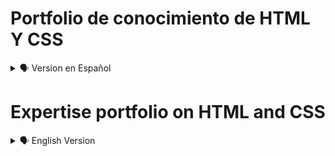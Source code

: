# Portfolio de conocimiento de HTML Y CSS

<details>
    <summary>🗣️ Version en Español</summary>

<details>
    <summary>🖥️ Diseño Web</summary>

![](https://github.com/diegudeveloper/Projects_html_css/blob/gh-pages/Assets/PC.png)

</details>


## Welcome! 👋

Gracias por tomarte el tiempo para observar, analizar y sobre todo realizar críticas constructivas.

[Portafolio HTML y CSS](https://diegudeveloper.github.io/Projects_html_css/) es el resultado de mis habilidades adquiridas en los diferentes cursos tomados en distintas plataformas online, por ende, me considero una persona autodidacta y con muchas ganas de aprender y de convertirme en un gran Fronted Developer. 

Tus comentarios, observaciones y críticas me ayudaran a afianzar mis conocimientos y a su vez obtener buenas bases para futuros proyectos con HTML y CSS.

**Toma en cuenta que estos son mis primeros proyectos después de realizar una serie de cursos y no tengo la experiencia que se amerita para tener unas buenas prácticas, por tal motivo, seguro encontraras algunos errores de códigos que seguramente pueden ser mejorados.**

## El Portafolio. 🗂️

El Portafolio consta de 14 proyectos, en ellos solo se utiliza Html y Css puro.

Todos los proyectos se comenzaron a elaborar después de realizar 4 cursos de Html Y Css (Introducción a la Web). Algunos de estos cursos fueron tomado de plataformas como: Youtube, Platzi, Edteam y Código facilito. 

## ¿Como Puedes Ayudarme? 🙋‍♂️

En cada uno de los proyectos podrás ver los enlaces tanto del Github Page como del Archivo Readme. Desde ahí podrás realizar todas las críticas necesarias para poder mejorar tanto el proyecto como mis habilidades y conocimientos para las buenas prácticas.

## Tus Criticas Constructivas ✍️

No dudes en mencionar como puedo mejorar mis estructuras con html y sobre todo mi diseño con Css.

Debes recordar que soy un aprendiz junior y que no poseo experiencia alguna, sin embargo, estoy abierto a toda clase de mejora y sobre todo de aprendizaje.



## Implementando mi Proyecto 📥📤

Te comento que mi portafolio esta alojado en:

- [Github Pages] (https://diegudeveloper.github.io/Projects_html_css/)

- [Github Readme] (https://github.com/diegudeveloper/Projects_html_css)

Y mis Proyectos en:

- [Replit] (https://replit.com/repls)

## Proyectos 🗃️

- Proyecto01 Web Curso
<details>
    <summary>🖥 Desktop version</summary>

![](https://github.com/diegudeveloper/Projects_html_css/blob/gh-pages/Proyectos/Proyecto1desktop.png)

</details>

<details>
    <summary>📱 Mobile version</summary>
            
![](https://github.com/diegudeveloper/Projects_html_css/blob/gh-pages/Proyectos/Proyecto1movil.jpg)

</details>

- Proyecto02 Web Restaurant

<details>
    <summary>🖥 Desktop version</summary>

![](https://github.com/diegudeveloper/Projects_html_css/blob/gh-pages/Proyectos/Proyecto2desktop.png)

</details>

<details>
    <summary>📱 Mobile version</summary>
            
![](https://github.com/diegudeveloper/Projects_html_css/blob/gh-pages/Proyectos/Proyecto2movil.png)

</details>

- Proyecto03 Web Headphones

<details>
    <summary>🖥 Desktop version</summary>

![](https://github.com/diegudeveloper/Projects_html_css/blob/gh-pages/Proyectos/Proyecto3desktop.png)

</details>

<details>
    <summary>📱 Mobile version</summary>
            
![](https://github.com/diegudeveloper/Projects_html_css/blob/gh-pages/Proyectos/Proyecto3movil.png)

</details>

- Proyecto04 Web Minimalista

<details>
    <summary>🖥 Desktop version</summary>

![](https://github.com/diegudeveloper/Projects_html_css/blob/gh-pages/Proyectos/Proyecto4desktop.png)

</details>

<details>
    <summary>📱 Mobile version</summary>
            
![](https://github.com/diegudeveloper/Projects_html_css/blob/gh-pages/Proyectos/Proyecto4movil.png)

</details>

- Proyecto05 Web Digital Marketink

<details>
    <summary>🖥 Desktop version</summary>

![](https://github.com/diegudeveloper/Projects_html_css/blob/gh-pages/Proyectos/Proyecto5desktop.png)

</details>

<details>
    <summary>📱 Mobile version</summary>
            
![](https://github.com/diegudeveloper/Projects_html_css/blob/gh-pages/Proyectos/Proyecto5movil.png)

</details>

- Proyecto06 Web Genesis

<details>
    <summary>🖥 Desktop version</summary>

![](https://github.com/diegudeveloper/Projects_html_css/blob/gh-pages/Proyectos/Proyecto6desktop.png)

</details>

<details>
    <summary>📱 Mobile version</summary>
            
![](https://github.com/diegudeveloper/Projects_html_css/blob/gh-pages/Proyectos/Proyecto6movil.png)

</details>

- Proyecto07 Landing Pages

<details>
    <summary>🖥 Desktop version</summary>

![](https://github.com/diegudeveloper/Projects_html_css/blob/gh-pages/Proyectos/Proyecto7desktop.png)

</details>

<details>
    <summary>📱 Mobile version</summary>
            
![](https://github.com/diegudeveloper/Projects_html_css/blob/gh-pages/Proyectos/Proyecto7movil.png)

</details>

- Proyecto08 Grid

<details>
    <summary>🖥 Desktop version</summary>

![](https://github.com/diegudeveloper/Projects_html_css/blob/gh-pages/Proyectos/Proyecto8desktop.png)

</details>

<details>
    <summary>📱 Mobile version</summary>
            
![](https://github.com/diegudeveloper/Projects_html_css/blob/gh-pages/Proyectos/Proyecto8movil.png)

</details>

- Proyecto09 Responsive Menu

<details>
    <summary>🖥 Desktop version</summary>

![](https://github.com/diegudeveloper/Projects_html_css/blob/gh-pages/Proyectos/Proyecto9desktop.png)

</details>

<details>
    <summary>📱 Mobile version</summary>
            
![](https://github.com/diegudeveloper/Projects_html_css/blob/gh-pages/Proyectos/Proyecto9movil.png)

</details>

- Proyecto10 Filtro

<details>
    <summary>🖥 Desktop version</summary>

![](https://github.com/diegudeveloper/Projects_html_css/blob/gh-pages/Proyectos/Proyecto10desktop.png)

</details>

<details>
    <summary>📱 Mobile version</summary>
            
![](https://github.com/diegudeveloper/Projects_html_css/blob/gh-pages/Proyectos/Proyecto10movil.png)

</details>

- Proyecto11 Menu Animado

<details>
    <summary>🖥 Desktop version</summary>

![](https://github.com/diegudeveloper/Projects_html_css/blob/gh-pages/Proyectos/Proyecto11Desktop.png)

</details>

<details>
    <summary>📱 Mobile version</summary>
            
![](https://github.com/diegudeveloper/Projects_html_css/blob/gh-pages/Proyectos/Proyecto11movil.png)

</details>

- Proyecto12 Desafio Card

<details>
    <summary>🖥 Desktop version</summary>

    ![](https://github.com/diegudeveloper/Projects_html_css/blob/gh-pages/Proyectos/Proyecto12desktop.jpg)

</details>

<details>
    <summary>📱 Mobile version</summary>
            
![](https://github.com/diegudeveloper/Projects_html_css/blob/gh-pages/Proyectos/Proyecto12movil.jpg)

</details>

- Proyecto13 Desafio Card Component

<details>
    <summary>🖥 Desktop version</summary>

![](https://github.com/diegudeveloper/Projects_html_css/blob/gh-pages/Proyectos/Proyecto13Desktop.jpg)

</details>

<details>
    <summary>📱 Mobile version</summary>
            
![](https://github.com/diegudeveloper/Projects_html_css/blob/gh-pages/Proyectos/Proyecto13movil.jpg)

</details>

## ¡Ayudame a Mejorar! 🚀

</details>

# Expertise portfolio on HTML and CSS

<details>
    <summary>🗣️ English Version</summary>

<details>
    <summary>🖥️ Web design</summary>

![](https://github.com/diegudeveloper/Projects_html_css/blob/gh-pages/Assets/PC.png)

</details>